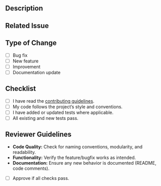 ## Description

<!-- Describe your changes in detail -->

## Related Issue

<!-- Link to the issue this PR addresses -->

## Type of Change

- [ ] Bug fix
- [ ] New feature
- [ ] Improvement
- [ ] Documentation update

## Checklist

- [ ] I have read the [contributing guidelines](CONTRIBUTING.md).
- [ ] My code follows the project’s style and conventions.
- [ ] I have added or updated tests where applicable.
- [ ] All existing and new tests pass.

## Reviewer Guidelines

- **Code Quality:** Check for naming conventions, modularity, and readability.
- **Functionality:** Verify the feature/bugfix works as intended.
- **Documentation:** Ensure any new behavior is documented (README, code comments).
- [ ] Approve if all checks pass.
